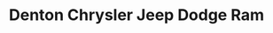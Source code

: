 ---
title: "Denton Chrysler Jeep Dodge Ram"
url: /corinth/denton-chrysler-jeep-dodge-ram/
shop: Autohaus
---